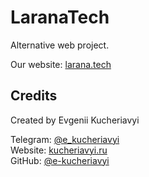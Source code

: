 # LaranaTech

Alternative web project.

Our website: [larana.tech](https://larana.tech)

## Credits

Created by Evgenii Kucheriavyi

Telegram: [@e_kucheriavyi](https://t.me/e_kucheriavyi)  
Website: [kucheriavyi.ru](https://kucheriavyi.ru)  
GitHub: [@e-kucheriavyi](https://github.com/e-kucheriavyi)

